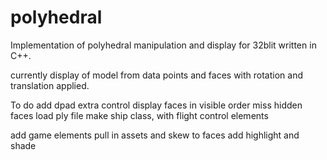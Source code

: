 # polyhedral

Implementation of polyhedral manipulation
and display for 32blit written in C++.


currently display of model from data points
 and faces with rotation and translation
 applied.

To do
add dpad extra control
display faces in visible order
miss hidden faces
load ply file
make ship class, with flight control elements

add game elements
pull in assets and skew to faces
add highlight and shade

